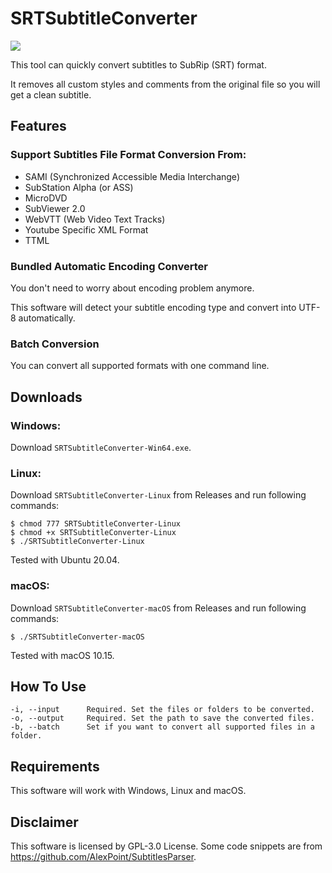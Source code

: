 <p align="center">
   <h1>SRTSubtitleConverter</h1>
    <a href="https://github.com/Cryental/SRTSubtitleConverter/blob/master/LICENSE" alt="Contributors">
        <img src="https://img.shields.io/github/license/Cryental/SRTSubtitleConverter" /></a>
</p>

This tool can quickly convert subtitles to SubRip (SRT) format.

It removes all custom styles and comments from the original file so you will get a clean subtitle.

## Features

### Support Subtitles File Format Conversion From:
- SAMI (Synchronized Accessible Media Interchange)
- SubStation Alpha (or ASS)
- MicroDVD
- SubViewer 2.0
- WebVTT (Web Video Text Tracks)
- Youtube Specific XML Format
- TTML

### Bundled Automatic Encoding Converter 
You don't need to worry about encoding problem anymore. 

This software will detect your subtitle encoding type and convert into UTF-8 automatically.

### Batch Conversion
You can convert all supported formats with one command line.

## Downloads

### Windows:
Download `SRTSubtitleConverter-Win64.exe`.

### Linux:
Download `SRTSubtitleConverter-Linux` from Releases and run following commands:
```
$ chmod 777 SRTSubtitleConverter-Linux
$ chmod +x SRTSubtitleConverter-Linux
$ ./SRTSubtitleConverter-Linux
```
Tested with Ubuntu 20.04.

### macOS:
Download `SRTSubtitleConverter-macOS` from Releases and run following commands:
```
$ ./SRTSubtitleConverter-macOS
```
Tested with macOS 10.15.

## How To Use
```
-i, --input      Required. Set the files or folders to be converted.
-o, --output     Required. Set the path to save the converted files.
-b, --batch      Set if you want to convert all supported files in a folder.
```

## Requirements
This software will work with Windows, Linux and macOS.

## Disclaimer
This software is licensed by GPL-3.0 License.
Some code snippets are from https://github.com/AlexPoint/SubtitlesParser.
